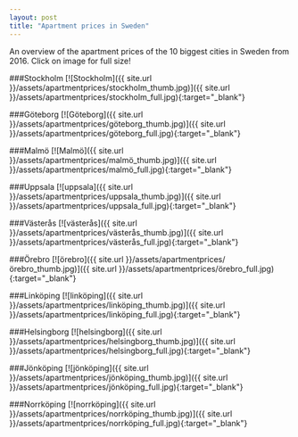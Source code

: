 ```yaml
---
layout: post
title: "Apartment prices in Sweden"
---
```


An overview of the apartment prices of the 10 biggest cities in Sweden from 2016. Click on image for full size!

###Stockholm
[![Stockholm]({{ site.url }}/assets/apartmentprices/stockholm_thumb.jpg)]({{ site.url }}/assets/apartmentprices/stockholm_full.jpg){:target="_blank"}

###Göteborg
[![Göteborg]({{ site.url }}/assets/apartmentprices/göteborg_thumb.jpg)]({{ site.url }}/assets/apartmentprices/göteborg_full.jpg){:target="_blank"}

###Malmö
[![Malmö]({{ site.url }}/assets/apartmentprices/malmö_thumb.jpg)]({{ site.url }}/assets/apartmentprices/malmö_full.jpg){:target="_blank"}

###Uppsala
[![uppsala]({{ site.url }}/assets/apartmentprices/uppsala_thumb.jpg)]({{ site.url }}/assets/apartmentprices/uppsala_full.jpg){:target="_blank"}

###Västerås
[![västerås]({{ site.url }}/assets/apartmentprices/västerås_thumb.jpg)]({{ site.url }}/assets/apartmentprices/västerås_full.jpg){:target="_blank"}

###Örebro
[![örebro]({{ site.url }}/assets/apartmentprices/örebro_thumb.jpg)]({{ site.url }}/assets/apartmentprices/örebro_full.jpg){:target="_blank"}

###Linköping
[![linköping]({{ site.url }}/assets/apartmentprices/linköping_thumb.jpg)]({{ site.url }}/assets/apartmentprices/linköping_full.jpg){:target="_blank"}

###Helsingborg
[![helsingborg]({{ site.url }}/assets/apartmentprices/helsingborg_thumb.jpg)]({{ site.url }}/assets/apartmentprices/helsingborg_full.jpg){:target="_blank"}

###Jönköping
[![jönköping]({{ site.url }}/assets/apartmentprices/jönköping_thumb.jpg)]({{ site.url }}/assets/apartmentprices/jönköping_full.jpg){:target="_blank"}

###Norrköping
[![norrköping]({{ site.url }}/assets/apartmentprices/norrköping_thumb.jpg)]({{ site.url }}/assets/apartmentprices/norrköping_full.jpg){:target="_blank"}